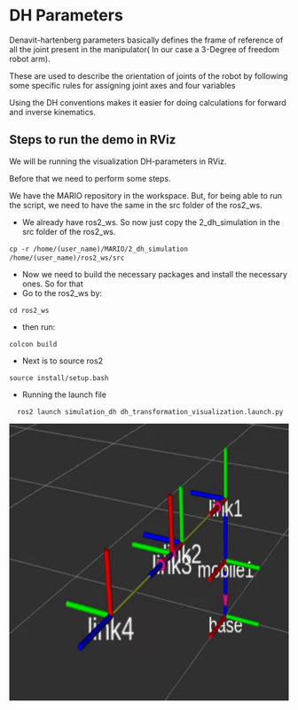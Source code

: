 # DH Parameters
Denavit-hartenberg parameters basically defines the frame of reference of all the joint present in the manipulator( In our case a 3-Degree of freedom robot arm).

These are used to describe the orientation of joints of the robot by following some specific rules for assigning joint axes and four variables



Using the DH conventions makes it easier for doing calculations for forward and inverse kinematics.


## Steps to run the demo in RViz 
We will be running the visualization DH-parameters in RViz.

Before that we need to perform some steps.

We have the MARIO repository in the workspace. But, for being able to run the script, we need to have the same in the src folder of the ros2_ws.
* We already have ros2_ws. So now just copy the 2_dh_simulation in the src folder of the ros2_ws. 
```
cp -r /home/(user_name)/MARIO/2_dh_simulation /home/(user_name)/ros2_ws/src
``` 



* Now we need to build the necessary packages and install the necessary ones. So for that
* Go to the ros2_ws by: 
```
cd ros2_ws
```
* then run: 
```
colcon build
```
* Next is to source ros2 

```
source install/setup.bash
```

*  Running the launch file
```
  ros2 launch simulation_dh dh_transformation_visualization.launch.py    
```


<p align="center"><img src="assets/dh_simulation_visulization.gif" width="800" height="500"></p>
